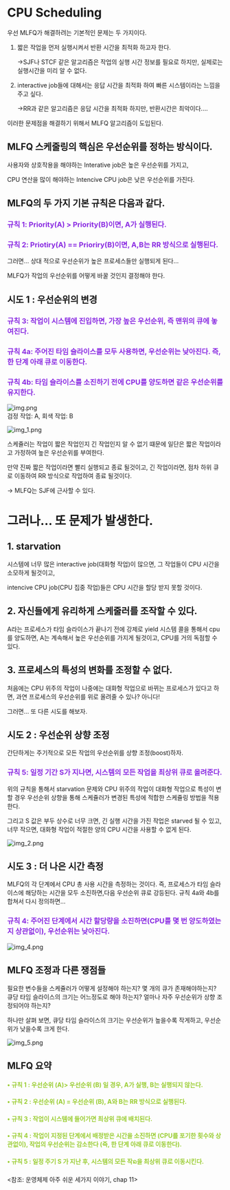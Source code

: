 CPU Scheduling 
==============

우선 MLFQ가 해결하려는 기본적인 문제는 두 가지이다.

1. 짧은 작업을 먼저 실행시켜서 반환 시간을 최적화 하고자 한다.

   ->SJF나 STCF 같은 알고리즘은 작업의 실행 시간 정보를 필요로 하지만, 실제로는 실행시간을 미리 알 수 없다.

2. interactive job들에 대해서는 응답 시간을 최적화 하여 빠른 시스템이라는 느낌을 주고 싶다.

   ->RR과 같은 알고리즘은 응답 시간을 최적화 하지만, 반환시간은 최악이다....

이러한 문제점을 해결하기 위해서 MLFQ 알고리즘이 도입된다.

MLFQ 스케줄링의 핵심은 우선순위를 정하는 방식이다.
----------------------------------------
 사용자와 상호작용을 해야하는 Interative job은 높은 우선순위를 가지고,

 CPU 연산을 많이 해야하는 Intencive CPU job은 낮은 우선순위를 가진다.

## MLFQ의 두 가지 기본 규칙은 다음과 같다.
<font color="#8a2be2">

### 규칙 1: Priority(A) > Priority(B)이면, A가 실행된다.
### 규칙 2: Priotiry(A) == Prioriry(B)이면, A,B는 RR 방식으로 실행된다.

</font>

그러면... 상대 적으로 우선순위가 높은 프로세스들만 실행되게 된다... 

MLFQ가 작업의 우선순위를 어떻게 바꿀 것인지 결정해야 한다.

## 시도 1 : 우선순위의 변경
<font color="blueviolet">

### 규칙 3: 작업이 시스템에 진입하면, 가장 높은 우선순위, 즉 맨위의 큐에 놓여진다.
### 규칙 4a: 주어진 타임 슬라이스를 모두 사용하면, 우선순위는 낮아진다. 즉, 한 단계 아래 큐로 이동한다.
### 규칙 4b: 타임 슬라이스를 소진하기 전에 CPU를 양도하면 같은 우선순위를 유지한다.
</font>

![img.png](img.png)  
검정 작업: A, 회색 작업: B

![img_1.png](img_1.png)

스케쥴러는 작업이 짧은 작업인지 긴 작업인지 알 수 없기 떄문에 일단은 짧은 작업이라고 가정하여 높은 우선순위를 부여한다.

만약 진짜 짧은 작업이라면 빨리 실행되고 종료 될것이고, 긴 작업이라면, 점차 하위 큐로 이동하여 RR 방식으로 작업하여 종료 될것이다.

-> MLFQ는 SJF에 근사할 수 있다.

# 그러나... 또 문제가 발생한다.

## 1. starvation 
 시스템에 너무 많은 interactive job(대화형 작업)이 많으면, 그 작업들이 CPU 시간을 소모하게 될것이고,
 
intencive CPU job(CPU 집중 작업)들은 CPU 시간을 할당 받지 못할 것이다.

## 2. 자신들에게 유리하게 스케줄러를 조작할 수 있다.
A라는 프로세스가 타임 슬라이스가 끝나기 전에 강제로 yield 시스템 콜을 통해서 cpu를 양도하면, A는 계속해서 높은 우선순위를 가지게 될것이고,
CPU를 거의 독점할 수 있다.

## 3. 프로세스의 특성의 변화를 조정할 수 없다.
처음에는 CPU 위주의 작업이 나중에는 대화형 작업으로 바뀌는 프로세스가 있다고 하면, 과연 프로세스의 우선순위를 위로 올려줄 수 있나?
아니다!

그러면... 또 다른 시도를 해보자.

## 시도 2 : 우선순위 상향 조정

간단하게는 주기적으로 모든 작업의 우선순위를 상향 조정(boost)하자.

<font color="#8a2be2">

### 규칙 5: 일정 기간 S가 지나면, 시스템의 모든 작업을 최상위 큐로 올려준다.
</font>

위의 규칙을 통해서 starvation 문제와 CPU 위주의 작업이 대화형 작업으로 특성이 변할 경우 우선순위 상향을 통해 스케쥴러가 변경된 특성에 적합한 스케쥴링 방법을 적용한다.

그리고 S 값은 부두 상수로 너무 크면, 긴 실행 시간을 가진 작업은 starved 될 수 있고, 너무 작으면, 대화형 작업이 적절한 양의 CPU 시간을 사용할 수 없게 된다.

![img_2.png](img_2.png)

## 시도 3 : 더 나은 시간 측정

MLFQ의 각 단계에서 CPU 총 사용 시간을 측정하는 것이다. 즉, 프로세스가 타임 슬라이스에 해당하는 시간을 모두 소진하면,다음 우선순위 큐로 강등된다.
규칙 4a와 4b를 합쳐서 다시 정의하면...

<font color= "blueviolet">

### 규칙 4: 주어진 단계에서 시간 할당량을 소진하면(CPU를 몇 번 양도하였는지 상관없이), 우선순위는 낮아진다.
</font>

![img_4.png](img_4.png)

## MLFQ 조정과 다른 쟁점들

필요한 변수들을 스케쥴러가 어떻게 설정해야 하는지? 몇 개의 큐가 존재해야하는지? 큐당 타임 슬라이스의 크기는 어느정도로 해야 하는지?
얼마나 자주 우선순위가 상향 조정되어야 하는지? 

하나만 살펴 보면, 큐당 타임 슬라이스의 크기는 우선순위가 높을수록 작게하고, 우선순위가 낮을수록 크게 한다.

![img_5.png](img_5.png)

## MLFQ 요약

<font color="yellowgreen">

#### • 규칙 1 : 우선순위 (A)> 우선순위 (B) 일 경우, A가 실행, B는 실행되지 않는다.

#### • 규칙 2 : 우선순위 (A) = 우선순위 (B), A와 B는 RR 방식으로 실행된다.

#### • 규칙 3 : 작업이 시스템에 들어가면 최상위 큐에 배치된다.

#### • 규칙 4 : 작업이 지정된 단계에서 배정받은 시간을 소진하면 (CPU를 포기한 횟수와 상관없이), 작업의 우선순위는 감소한다 (즉, 한 단계 아래 큐로 이동한다).

#### • 규칙 5 : 일정 주기 S 가 지난 후, 시스템의 모든 작ᨦ을 최상위 큐로 이동시킨다.

</font>


<참조: 운영체제 아주 쉬운 세가지 이야기, chap 11>